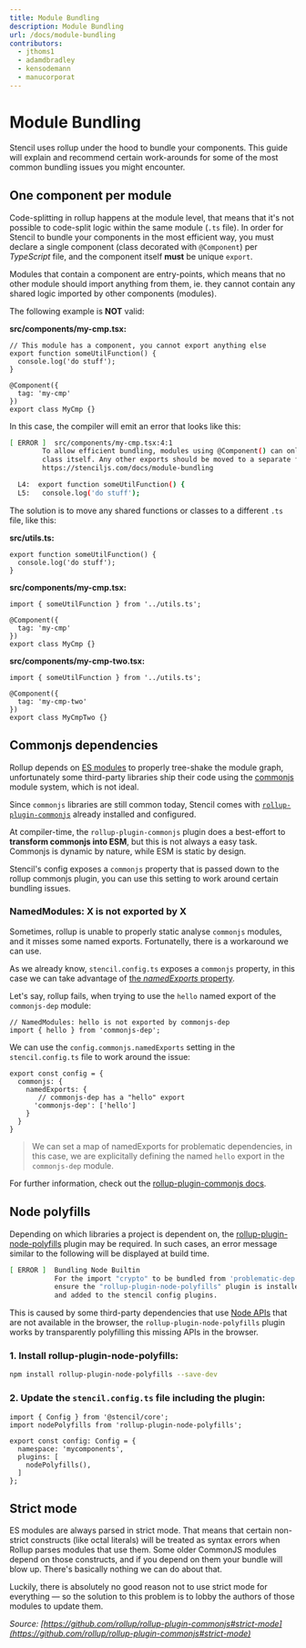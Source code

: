 ```yaml
---
title: Module Bundling
description: Module Bundling
url: /docs/module-bundling
contributors:
  - jthoms1
  - adamdbradley
  - kensodemann
  - manucorporat
---
```


# Module Bundling

Stencil uses rollup under the hood to bundle your components. This guide will explain and recommend certain work-arounds for some of the most common bundling issues you might encounter.

## One component per module

Code-splitting in rollup happens at the module level, that means that it's not possible to code-split logic within the same module (`.ts` file). In order for Stencil to bundle your components in the most efficient way, you must declare a single component (class decorated with `@Component`) per *TypeScript* file, and the component itself **must** be unique `export`.

Modules that contain a component are entry-points, which means that no other module should import anything from them, ie. they cannot contain any shared logic imported by other components (modules).

The following example is **NOT** valid:

**src/components/my-cmp.tsx:**
```tsx
// This module has a component, you cannot export anything else
export function someUtilFunction() {
  console.log('do stuff');
}

@Component({
  tag: 'my-cmp'
})
export class MyCmp {}
```

In this case, the compiler will emit an error that looks like this:

```bash
[ ERROR ]  src/components/my-cmp.tsx:4:1
        To allow efficient bundling, modules using @Component() can only have a single export which is the component
        class itself. Any other exports should be moved to a separate file. For further information check out:
        https://stenciljs.com/docs/module-bundling

  L4:  export function someUtilFunction() {
  L5:   console.log('do stuff');
```

The solution is to move any shared functions or classes to a different `.ts` file, like this:

**src/utils.ts:**
```tsx
export function someUtilFunction() {
  console.log('do stuff');
}
```

**src/components/my-cmp.tsx:**
```tsx
import { someUtilFunction } from '../utils.ts';

@Component({
  tag: 'my-cmp'
})
export class MyCmp {}
```

**src/components/my-cmp-two.tsx:**

```tsx
import { someUtilFunction } from '../utils.ts';

@Component({
  tag: 'my-cmp-two'
})
export class MyCmpTwo {}
```


## Commonjs dependencies

Rollup depends on [ES modules](https://hacks.mozilla.org/2018/03/es-modules-a-cartoon-deep-dive/) to properly tree-shake the module graph, unfortunately some third-party libraries ship their code using the [commonjs](https://requirejs.org/docs/commonjs.html) module system, which is not ideal.

Since `commonjs` libraries are still common today, Stencil comes with [`rollup-plugin-commonjs`](https://github.com/rollup/rollup-plugin-commonjs) already installed and configured.

At compiler-time, the `rollup-plugin-commonjs` plugin does a best-effort to **transform commonjs into ESM**, but this is not always a easy task. Commonjs is dynamic by nature, while ESM is static by design.

Stencil's config exposes a `commonjs` property that is passed down to the rollup commonjs plugin, you can use this setting to work around certain bundling issues.


### NamedModules: X is not exported by X

Sometimes, rollup is unable to properly static analyse `commonjs` modules, and it misses some named exports. Fortunatelly, there is a workaround we can use.

As we already know, `stencil.config.ts` exposes a `commonjs` property, in this case we can take advantage of [the *namedExports* property](https://github.com/rollup/rollup-plugin-commonjs#custom-named-exports).

Let's say, rollup fails, when trying to use the `hello` named export of the `commonjs-dep` module:

```tsx
// NamedModules: hello is not exported by commonjs-dep
import { hello } from 'commonjs-dep';
```

We can use the `config.commonjs.namedExports` setting in the `stencil.config.ts` file to work around the issue:

```tsx
export const config = {
  commonjs: {
    namedExports: {
       // commonjs-dep has a "hello" export
      'commonjs-dep': ['hello']
    }
  }
}
```

> We can set a map of namedExports for problematic dependencies, in this case, we are explicitally defining the named `hello` export in the `commonjs-dep` module.

For further information, check out the [rollup-plugin-commonjs docs](https://github.com/rollup/rollup-plugin-commonjs).

## Node polyfills

Depending on which libraries a project is dependent on, the [rollup-plugin-node-polyfills](https://www.npmjs.com/package/rollup-plugin-node-builtins) plugin may be required. In such cases, an error message similar to the following will be displayed at build time.

```bash
[ ERROR ]  Bundling Node Builtin
           For the import "crypto" to be bundled from 'problematic-dep',
           ensure the "rollup-plugin-node-polyfills" plugin is installed
           and added to the stencil config plugins.
```

This is caused by some third-party dependencies that use [Node APIs](https://nodejs.org/dist/latest-v10.x/docs/api/) that are not available in the browser, the `rollup-plugin-node-polyfills` plugin works by transparently polyfilling this missing APIs in the browser.

### 1. Install rollup-plugin-node-polyfills:

```bash
npm install rollup-plugin-node-polyfills --save-dev
```

### 2. Update the `stencil.config.ts` file including the plugin:

```tsx
import { Config } from '@stencil/core';
import nodePolyfills from 'rollup-plugin-node-polyfills';

export const config: Config = {
  namespace: 'mycomponents',
  plugins: [
    nodePolyfills(),
  ]
};
```

## Strict mode

ES modules are always parsed in strict mode. That means that certain non-strict constructs (like octal literals) will be treated as syntax errors when Rollup parses modules that use them. Some older CommonJS modules depend on those constructs, and if you depend on them your bundle will blow up. There's basically nothing we can do about that.

Luckily, there is absolutely no good reason not to use strict mode for everything — so the solution to this problem is to lobby the authors of those modules to update them.

*Source: [https://github.com/rollup/rollup-plugin-commonjs#strict-mode](https://github.com/rollup/rollup-plugin-commonjs#strict-mode)*